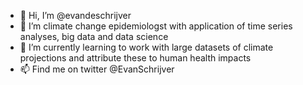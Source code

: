 - 👋 Hi, I’m @evandeschrijver
- 👀 I’m climate change epidemiologst with application of time series analyses, big data and data science 
- 🌱 I’m currently learning to work with large datasets of climate projections and attribute these to human health impacts
- 📫 Find me on twitter @EvanSchrijver

<!---
evandeschrijver/evandeschrijver is a ✨ special ✨ repository because its `README.md` (this file) appears on your GitHub profile.
You can click the Preview link to take a look at your changes.
--->
